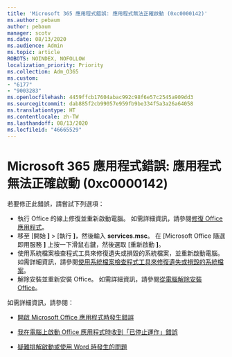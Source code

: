 ```yaml
---
title: 'Microsoft 365 應用程式錯誤: 應用程式無法正確啟動 (0xc0000142)'
ms.author: pebaum
author: pebaum
manager: scotv
ms.date: 08/13/2020
ms.audience: Admin
ms.topic: article
ROBOTS: NOINDEX, NOFOLLOW
localization_priority: Priority
ms.collection: Adm_O365
ms.custom:
- "6177"
- "9003283"
ms.openlocfilehash: 4459ffcb17604abac992c98f6e57c2545a909dd3
ms.sourcegitcommit: dab885f2cb99057e959fb9be334f5a3a26a64058
ms.translationtype: HT
ms.contentlocale: zh-TW
ms.lasthandoff: 08/13/2020
ms.locfileid: "46665529"
---
```

# <a name="microsoft-365-apps-error-the-application-was-unable-to-start-correctly-0xc0000142"></a>Microsoft 365 應用程式錯誤: 應用程式無法正確啟動 (0xc0000142)

若要修正此錯誤，請嘗試下列選項：

- 執行 Office 的線上修復並重新啟動電腦。 如需詳細資訊，請參閱[修復 Office 應用程式](https://support.microsoft.com/office/repair-an-office-application-7821d4b6-7c1d-4205-aa0e-a6b40c5bb88b)。
- 移至 [開始 **]**   >   [執行 **]**，然後輸入 **services.msc**。 在 [Microsoft Office 隨選即用服務 **]** 上按一下滑鼠右鍵，然後選取 [重新啟動 **]**。
- 使用系統檔案檢查程式工具來修復遺失或損毀的系統檔案，並重新啟動電腦。 如需詳細資訊，請參閱[使用系統檔案檢查程式工具來修復遺失或損毀的系統檔案](https://support.microsoft.com/help/929833/use-the-system-file-checker-tool-to-repair-missing-or-corrupted-system)。
- 解除安裝並重新安裝 Office。 如需詳細資訊，請參閱[從電腦解除安裝 Office](https://support.microsoft.com/office/uninstall-office-from-a-pc-9dd49b83-264a-477a-8fcc-2fdf5dbf61d8)。

如需詳細資訊，請參閱：  

- [開啟 Microsoft Office 應用程式時發生錯誤](https://support.office.com/article/error-when-opening-microsoft-office-apps-b84b6a63-4b8c-46ec-ae9a-ad91d6160d72)  

- [我在電腦上啟動 Office 應用程式時收到「已停止運作」錯誤](https://support.office.com/article/i-get-a-stopped-working-error-when-i-start-office-applications-on-my-pc-52bd7985-4e99-4a35-84c8-2d9b8301a2fa)  

- [疑難排解啟動或使用 Word 時發生的問題](https://docs.microsoft.com/office/troubleshoot/word/issues-when-start-or-use-word)